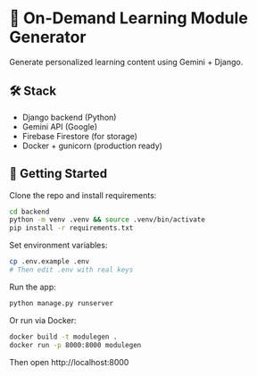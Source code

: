 # 🧠 On-Demand Learning Module Generator

Generate personalized learning content using Gemini + Django.

## 🛠 Stack

- Django backend (Python)
- Gemini API (Google)
- Firebase Firestore (for storage)
- Docker + gunicorn (production ready)

## 🚀 Getting Started

Clone the repo and install requirements:

```bash
cd backend
python -m venv .venv && source .venv/bin/activate
pip install -r requirements.txt
```

Set environment variables:

```bash
cp .env.example .env
# Then edit .env with real keys
```

Run the app:

```bash
python manage.py runserver
```

Or run via Docker:

```bash
docker build -t modulegen .
docker run -p 8000:8000 modulegen
```

Then open http://localhost:8000
